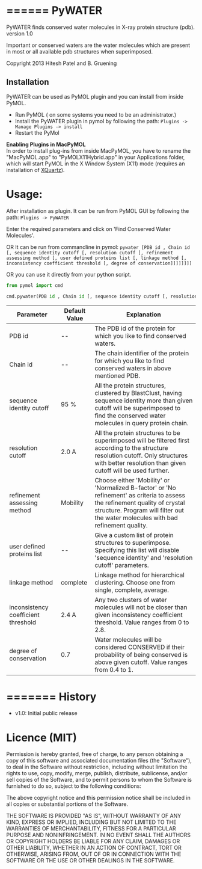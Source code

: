 ======
PyWATER
======

PyWATER finds conserved water molecules in X-ray protein structure (pdb).
version 1.0

Important or conserved waters are the water molecules which are present in most or all available pdb structures when superimposed.

Copyright 2013 Hitesh Patel and B. Gruening


Installation
------------

PyWATER can be used as PyMOL plugin and you can install from inside PyMOL.  
- Run PyMOL ( on some systems you need to be an administrator.)  
- Install the PyWATER plugin in pymol by following the path: `Plugins -> Manage Plugins -> install`  
- Restart the PyMol  

**Enabling Plugins in MacPyMOL**   
In order to install plug-ins from inside MacPyMOL, you have to rename the "MacPyMOL.app" to "PyMOLX11Hybrid.app" in your Applications folder, which will start PyMOL in the X Window System (X11) mode (requires an installation of [XQuartz](http://xquartz.macosforge.org/landing/)).



Usage:
======


After installation as plugin. It can be run from PyMOL GUI by following the path: `Plugins -> PyWATER`

Enter the required parameters and click on 'Find Conserved Water Molecules'.

OR It can be run from commandline in pymol:
    `pywater [PDB id , Chain id [, sequence identity cutoff [, resolution cutoff [, refinement assessing method [, user defined proteins list [, linkage method [, inconsistency coefficient threshold [, degree of conservation]]]]]]]]`

OR you can use it directly from your python script.

```python
from pymol import cmd

cmd.pywater(PDB id , Chain id [, sequence identity cutoff [, resolution cutoff [, refinement assessing method [, user defined proteins list [, linkage method [, inconsistency coefficient threshold [, degree of conservation]]]]]]])

```


Parameter    | Default Value | Explanation
-------- | -------- | -----------
PDB id | -- | The PDB id of the protein for which you like to find conserved waters.
Chain id | -- | The chain identifier of the protein for which you like to find conserved waters in above mentioned PDB.
sequence identity cutoff | 95 % | All the protein structures, clustered by BlastClust, having sequence identity more than given cutoff will be superimposed to find the conserved water molecules in query protein chain.
resolution cutoff | 2.0 A | All the protein structures to be superimposed will be filtered first according to the structure resolution cutoff. Only structures with better resolution than given cutoff will be used further.
refinement assessing method | Mobility | Choose either 'Mobility' or 'Normalized B-factor' or 'No refinement' as criteria to assess the refinement quality of crystal structure. Program will filter out the water molecules with bad refinement quality.
user defined proteins list | -- | Give a custom list of protein structures to superimpose. Specifying this list will disable 'sequence identity' and 'resolution cutoff' parameters.
linkage method | complete | Linkage method for hierarchical clustering. Choose one from single, complete, average.
inconsistency coefficient threshold | 2.4 A | Any two clusters of water molecules will not be closer than given inconsistency coefficient threshold. Value ranges from 0 to 2.8.
degree of conservation | 0.7 | Water molecules will be considered CONSERVED if their probability of being conserved is above given cutoff. Value ranges from 0.4 to 1.


=======
History
=======

- v1.0: Initial public release


Licence (MIT)
=============

Permission is hereby granted, free of charge, to any person obtaining a copy
of this software and associated documentation files (the "Software"), to deal
in the Software without restriction, including without limitation the rights
to use, copy, modify, merge, publish, distribute, sublicense, and/or sell
copies of the Software, and to permit persons to whom the Software is
furnished to do so, subject to the following conditions:

The above copyright notice and this permission notice shall be included in
all copies or substantial portions of the Software.

THE SOFTWARE IS PROVIDED "AS IS", WITHOUT WARRANTY OF ANY KIND, EXPRESS OR
IMPLIED, INCLUDING BUT NOT LIMITED TO THE WARRANTIES OF MERCHANTABILITY,
FITNESS FOR A PARTICULAR PURPOSE AND NONINFRINGEMENT. IN NO EVENT SHALL THE
AUTHORS OR COPYRIGHT HOLDERS BE LIABLE FOR ANY CLAIM, DAMAGES OR OTHER
LIABILITY, WHETHER IN AN ACTION OF CONTRACT, TORT OR OTHERWISE, ARISING FROM,
OUT OF OR IN CONNECTION WITH THE SOFTWARE OR THE USE OR OTHER DEALINGS IN
THE SOFTWARE.

